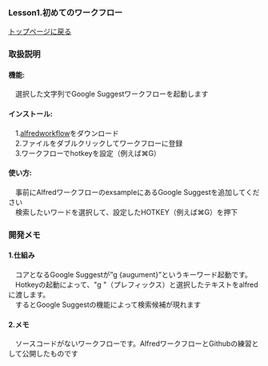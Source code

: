 ### <font size=3>Lesson1.初めてのワークフロー</font><br>
[トップページに戻る](https://kitanotamotsu.github.io/)
### <font size=3>取扱説明</font>
#### 機能:
　選択した文字列でGoogle Suggestワークフローを起動します
#### インストール:
　1.[alfredworkflow](https://github.com/KitanoTamotsu/googlesuggest/files/6721029/google.suggest.by.selected.text.alfredworkflow.zip)をダウンロード 
<br>　2.ファイルをダブルクリックしてワークフローに登録
<br>　3.ワークフローでhotkeyを設定（例えば⌘G）
#### 使い方:
　事前にAlfredワークフローのexsampleにあるGoogle Suggestを追加してください
<br>　検索したいワードを選択して、設定したHOTKEY（例えば⌘G）を押下

### <font size=3>開発メモ</font>
#### 1.仕組み
　コアとなるGoogle Suggestが”g {augument}”というキーワード起動です。
<br>　Hotkeyの起動によって、"g "（プレフィックス）と選択したテキストをalfredに渡します。
<br>　するとGoogle Suggestの機能によって検索候補が現れます
#### 2.メモ
　ソースコードがないワークフローです。AlfredワークフローとGithubの練習として公開したものです

